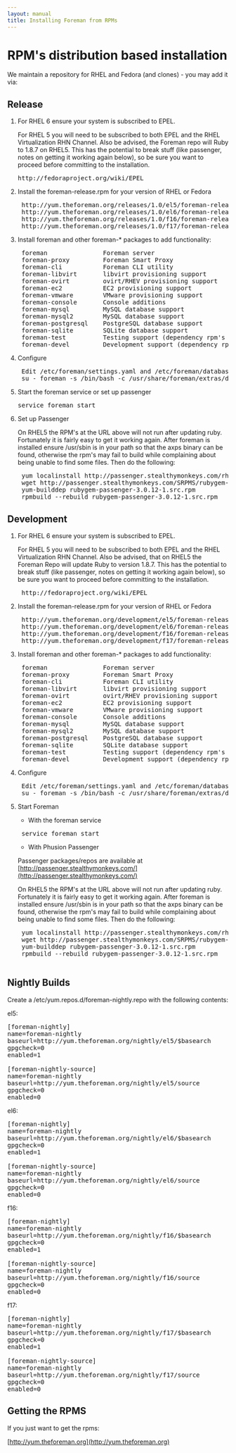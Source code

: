 ```yaml
---
layout: manual
title: Installing Foreman from RPMs
---
```


# RPM's distribution based installation

We maintain a repository for RHEL and Fedora (and clones) - you may add it via:

## Release

1. For RHEL 6 ensure your system is subscribed to EPEL. 

    For RHEL 5 you will need to be subscribed to both EPEL and the RHEL Virtualization RHN Channel.
    Also be advised, the Foreman repo will Ruby to 1.8.7 on RHEL5. This has 
    the potential to break stuff (like passenger, notes on getting it working again below), 
    so be sure you want to proceed before committing to the installation.

    <pre>http://fedoraproject.org/wiki/EPEL</pre>

2. Install the foreman-release.rpm for your version of RHEL or Fedora
    <pre>
    http://yum.theforeman.org/releases/1.0/el5/foreman-release.rpm
    http://yum.theforeman.org/releases/1.0/el6/foreman-release.rpm
    http://yum.theforeman.org/releases/1.0/f16/foreman-release.rpm
    http://yum.theforeman.org/releases/1.0/f17/foreman-release.rpm</pre>

3. Install foreman and other foreman-* packages to add functionality:
    <pre>
    foreman               Foreman server
    foreman-proxy         Foreman Smart Proxy
    foreman-cli           Foreman CLI utility
    foreman-libvirt       libvirt provisioning support
    foreman-ovirt         ovirt/RHEV provisioning support
    foreman-ec2           EC2 provisioning support
    foreman-vmware        VMware provisioning support
    foreman-console       Console additions
    foreman-mysql         MySQL database support
    foreman-mysql2        MySQL database support
    foreman-postgresql    PostgreSQL database support
    foreman-sqlite        SQLite database support
    foreman-test          Testing support (dependency rpm's not built yet)
    foreman-devel         Development support (dependency rpm's not built yet)</pre>

4. Configure
    <pre>
    Edit /etc/foreman/settings.yaml and /etc/foreman/database.yml
    su - foreman -s /bin/bash -c /usr/share/foreman/extras/dbmigrate</pre>

5. Start the foreman service or set up passenger
    <pre>service foreman start</pre>

6. Set up Passenger

    On RHEL5 the RPM's at the URL above will not run after updating ruby. Fortunately it is fairly easy to get it working again. 
    After foreman is installed ensure /usr/sbin is in your path so that the axps binary can be found, otherwise the rpm's may 
    fail to build while complaining about being unable to find some files. Then do the following:
    <pre>
    yum localinstall http://passenger.stealthymonkeys.com/rhel/5/x86_64/rubygem-daemon_controller-0.2.5-1.noarch.rpm
    wget http://passenger.stealthymonkeys.com/SRPMS/rubygem-passenger-3.0.12-1.src.rpm 
    yum-builddep rubygem-passenger-3.0.12-1.src.rpm 
    rpmbuild --rebuild rubygem-passenger-3.0.12-1.src.rpm</pre>

## Development

1. For RHEL 6 ensure your system is subscribed to EPEL. 

    For RHEL 5 you will need to be subscribed to both EPEL and the RHEL Virtualization RHN Channel.
    Also be advised, that on RHEL5 the Foreman Repo will update Ruby to version 1.8.7. This has 
    the potential to break stuff (like passenger, notes on getting it working again below), 
    so be sure you want to proceed before committing to the installation.

    <pre>
    http://fedoraproject.org/wiki/EPEL</pre>

2. Install the foreman-release.rpm for your version of RHEL or Fedora
    <pre>
    http://yum.theforeman.org/development/el5/foreman-release.rpm
    http://yum.theforeman.org/development/el6/foreman-release.rpm
    http://yum.theforeman.org/development/f16/foreman-release.rpm
    http://yum.theforeman.org/development/f17/foreman-release.rpm</pre>

3. Install foreman and other foreman-* packages to add functionality:
    <pre>
    foreman               Foreman server
    foreman-proxy         Foreman Smart Proxy
    foreman-cli           Foreman CLI utility
    foreman-libvirt       libvirt provisioning support
    foreman-ovirt         ovirt/RHEV provisioning support
    foreman-ec2           EC2 provisioning support
    foreman-vmware        VMware provisioning support
    foreman-console       Console additions
    foreman-mysql         MySQL database support
    foreman-mysql2        MySQL database support
    foreman-postgresql    PostgreSQL database support
    foreman-sqlite        SQLite database support
    foreman-test          Testing support (dependency rpm's not built yet)
    foreman-devel         Development support (dependency rpm's not built yet)</pre>

5. Configure
    <pre>
    Edit /etc/foreman/settings.yaml and /etc/foreman/database.yml
    su - foreman -s /bin/bash -c /usr/share/foreman/extras/dbmigrate</pre>

6. Start Foreman

    * With the foreman service

    <pre>
    service foreman start</pre>

    * With Phusion Passenger

    Passenger packages/repos are available at [http://passenger.stealthymonkeys.com/](http://passenger.stealthymonkeys.com/)

    On RHEL5 the RPM's at the URL above will not run after updating ruby. Fortunately it is fairly easy to get it working again. 
    After foreman is installed ensure /usr/sbin is in your path so that the axps binary can be found, otherwise the rpm's may 
    fail to build while complaining about being unable to find some files. Then do the following:
    <pre>
    yum localinstall http://passenger.stealthymonkeys.com/rhel/5/x86_64/rubygem-daemon_controller-0.2.5-1.noarch.rpm
    wget http://passenger.stealthymonkeys.com/SRPMS/rubygem-passenger-3.0.12-1.src.rpm 
    yum-builddep rubygem-passenger-3.0.12-1.src.rpm 
    rpmbuild --rebuild rubygem-passenger-3.0.12-1.src.rpm
    </pre>

## Nightly Builds

Create a /etc/yum.repos.d/foreman-nightly.repo with the following contents:

el5:
<pre>
[foreman-nightly]
name=foreman-nightly
baseurl=http://yum.theforeman.org/nightly/el5/$basearch
gpgcheck=0
enabled=1

[foreman-nightly-source]
name=foreman-nightly
baseurl=http://yum.theforeman.org/nightly/el5/source
gpgcheck=0
enabled=0</pre>

el6:
<pre>
[foreman-nightly]
name=foreman-nightly
baseurl=http://yum.theforeman.org/nightly/el6/$basearch
gpgcheck=0
enabled=1

[foreman-nightly-source]
name=foreman-nightly
baseurl=http://yum.theforeman.org/nightly/el6/source
gpgcheck=0
enabled=0</pre>

f16:
<pre>
[foreman-nightly]
name=foreman-nightly
baseurl=http://yum.theforeman.org/nightly/f16/$basearch
gpgcheck=0
enabled=1

[foreman-nightly-source]
name=foreman-nightly
baseurl=http://yum.theforeman.org/nightly/f16/source
gpgcheck=0
enabled=0</pre>

f17:
<pre>
[foreman-nightly]
name=foreman-nightly
baseurl=http://yum.theforeman.org/nightly/f17/$basearch
gpgcheck=0
enabled=1

[foreman-nightly-source]
name=foreman-nightly
baseurl=http://yum.theforeman.org/nightly/f17/source
gpgcheck=0
enabled=0</pre>

## Getting the RPMS

If you just want to get the rpms:

[http://yum.theforeman.org](http://yum.theforeman.org)
